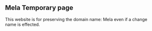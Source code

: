 ## Mela Temporary page

This website is for preserving the domain name: Mela even if a change name is effected.
